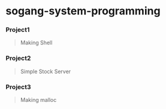 sogang-system-programming
=========================
### Project1
> Making Shell
### Project2
> Simple Stock Server
### Project3
> Making malloc
